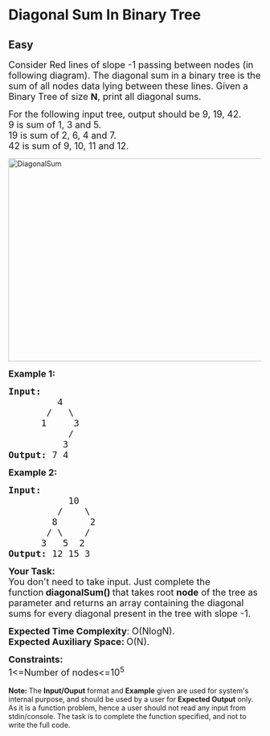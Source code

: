 # Diagonal Sum In Binary Tree
## Easy
<div class="problems_problem_content__Xm_eO"><p><span style="font-size:18px">Consider Red lines of slope -1 passing between nodes (in following&nbsp;diagram). The diagonal sum in a binary tree is the sum of all nodes data lying between these lines.&nbsp;Given a Binary Tree of size <strong>N</strong>, print all diagonal sums.</span></p>

<p><span style="font-size:18px">For the following input tree, output should be 9, 19, 42.<br>
9 is sum of 1, 3 and 5.<br>
19 is sum of 2, 6, 4 and 7.<br>
42 is sum of 9, 10, 11 and 12.</span></p>

<p><a href="https://media.geeksforgeeks.org/wp-content/uploads/diagonal-sum-in-a-tree.jpg"><img alt="DiagonalSum" src="https://media.geeksforgeeks.org/wp-content/uploads/diagonal-sum-in-a-tree.jpg" style="height:403px; width:600px"></a></p>

<p><strong><span style="font-size:18px">Example 1:</span></strong></p>

<pre><strong><span style="font-size:18px">Input:</span></strong>
<span style="font-size:18px">&nbsp;        4
&nbsp;      /   \
&nbsp;     1     3
&nbsp;          /
&nbsp;         3</span><strong><span style="font-size:18px">
Output: </span></strong><span style="font-size:18px">7 4&nbsp;</span>
</pre>

<p><strong><span style="font-size:18px">Example 2:</span></strong></p>

<pre><strong><span style="font-size:18px">Input:</span></strong>
<span style="font-size:18px">&nbsp;          10
&nbsp;        /    \
&nbsp;       8      2
&nbsp;      / \    /
&nbsp;     3   5  2</span><strong><span style="font-size:18px">
Output: </span></strong><span style="font-size:18px">12 15 3&nbsp;</span>
</pre>

<p><span style="font-size:18px"><strong>Your Task:</strong><br>
You don't need to take input. Just complete the function<strong>&nbsp;diagonalSum()&nbsp;</strong>that takes root <strong>node</strong> of the tree&nbsp;as parameter and returns an array containing the diagonal sums for every diagonal present in the tree with slope -1.</span></p>

<p><span style="font-size:18px"><strong>Expected Time Complexity</strong>: O(NlogN).<br>
<strong>Expected Auxiliary Space:&nbsp;</strong>O(N).</span></p>

<p><span style="font-size:18px"><strong>Constraints:</strong><br>
1&lt;=Number of nodes&lt;=10<sup>5</sup></span><br>
<br>
<span style="font-size:14px"><strong>Note:&nbsp;</strong>The <strong>Input/Ouput</strong> format and <strong>Example</strong> given are used for system's internal purpose, and should be used by a user for <strong>Expected Output</strong> only. As it is a function problem, hence a user should not read any input from stdin/console. The task is to complete the function specified, and not to write the full code.</span></p>
</div>